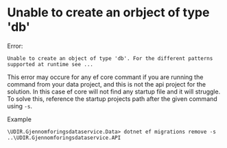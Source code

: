 # Unable to create an orbject of type 'db'

Error:
```
Unable to create an object of type 'db'. For the different patterns supported at runtime see ...
```

This error may occure for any ef core commant if you are running the command from your data project, and this is not the api project for the solution. In this case ef core will not find any startup file and it will struggle. To solve this, reference the startup projects path after the given command using `-s`.

Example
```
\UDIR.Gjennomforingsdataservice.Data> dotnet ef migrations remove -s ..\UDIR.Gjennomforingsdataservice.API
```